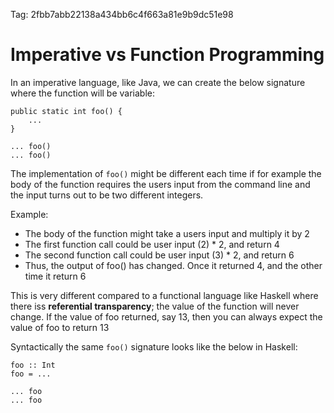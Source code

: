 Tag: 2fbb7abb22138a434bb6c4f663a81e9b9dc51e98

# Imperative vs Function Programming

In an imperative language, like Java, we can create the below signature where the function will be variable:

```
public static int foo() {
    ...
}

... foo()
... foo()
```

The implementation of `foo()` might be different each time if for example the body of the function requires the users input from the command line and the input turns out to be two different integers.

Example:
* The body of the function might take a users input and multiply it by 2
* The first function call could be user input (2) * 2, and return 4
* The second function call could be user input (3) * 2, and return 6
* Thus, the output of foo() has changed. Once it returned 4, and the other time it return 6

This is very different compared to a functional language like Haskell where there iss **referential transparency**; the value of the function will never change. If the value of foo returned, say 13, then you can always expect the value of foo to return 13

Syntactically the same `foo()` signature looks like the below in Haskell:

```
foo :: Int
foo = ...

... foo
... foo
```

